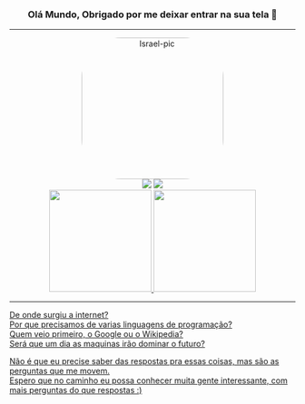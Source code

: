 ### <p align="center">Olá Mundo, Obrigado por me deixar entrar na sua tela 👋

***

<div align="center">
  <img alt="Israel-pic" height="250" style="border-radius: 70px;" src="https://media-exp1.licdn.com/dms/image/D4D03AQEZr3VmJviEXw/profile-displayphoto-shrink_800_800/0/1664897113777?e=1671062400&v=beta&t=EP_SiFf4yKuOL7LJIthUXHoyAxeSIV9EQ4r3KVvcrfc">
</div>

<div align="center"> 
  <a href="https://instagram.com/webcarneiro" target="_blank"><img src="https://img.shields.io/badge/-Instagram-%23E4405F?style=for-the-badge&logo=instagram&logoColor=white" target="_blank"></a>
  <a href="https://www.linkedin.com/in/israel-carneiro-de-oliveira-242171240" target="_blank"><img src="https://img.shields.io/badge/-LinkedIn-%230077B5?style=for-the-badge&logo=linkedin&logoColor=white" target="_blank"></a> 
</div>

<link href="style.css" rel="stylesheet">
<div align="center">
  <a href="https://github.com/Israel-Carneiro">
  <img height="180em" src="https://github-readme-stats.vercel.app/api?username=Israel-Carneiro&count_private=true&theme=github_dark&show_icons=true&border_radius=37&card_width=400"/>
  <img height="180em" src="https://github-readme-stats.vercel.app/api/top-langs/?username=Israel-Carneiro&layout=compact&theme=github_dark&border_radius=27&card_width=240"/>
</div>

***

<div>
  <p>De onde surgiu a internet?<br>
  Por que precisamos de varias linguagens de programação?<br>
  Quem veio primeiro, o Google ou o Wikipedia?<br>
  Será que um dia as maquinas irão dominar o futuro?<br>

  Não é que eu precise saber das respostas pra essas coisas, mas são as perguntas que me movem.<br>
  Espero que no caminho eu possa conhecer muita gente interessante, com mais perguntas do que respostas :)
</div>
